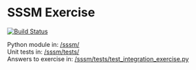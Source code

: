 # SSSM Exercise

[![Build Status](https://travis-ci.org/faph/sssm-exercise.svg?branch=master)](https://travis-ci.org/faph/sssm-exercise)

Python module in: [/sssm/](/sssm/)  
Unit tests in: [/sssm/tests/](/sssm/tests/)  
Answers to exercise in: [/sssm/tests/test_integration_exercise.py](/sssm/tests/test_integration_exercise.py)
